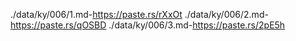 ./data/ky/006/1.md-https://paste.rs/rXxOt
./data/ky/006/2.md-https://paste.rs/qOSBD
./data/ky/006/3.md-https://paste.rs/2pE5h